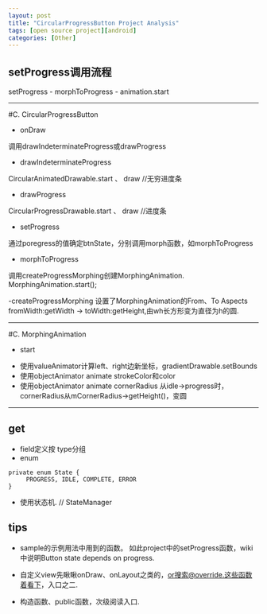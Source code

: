 ```yaml
---
layout: post
title: "CircularProgressButton Project Analysis"
tags: [open source project][android]
categories: [Other]
---
```


## setProgress调用流程

setProgress - morphToProgress - animation.start

**********************************

#C. CircularProgressButton

- onDraw

调用drawIndeterminateProgress或drawProgress

- drawIndeterminateProgress    

CircularAnimatedDrawable.start 、 draw  //无穷进度条

- drawProgress

CircularProgressDrawable.start 、 draw  //进度条

- setProgress

通过poregress的值确定btnState，分别调用morph函数，如morphToProgress

- morphToProgress

调用createProgressMorphing创建MorphingAnimation.
MorphingAnimation.start();

-createProgressMorphing
设置了MorphingAnimation的From、To Aspects
fromWidth:getWidth -> toWidth:getHeight,由wh长方形变为直径为h的圆.

**********************************
#C. MorphingAnimation

- start

* 使用valueAnimator计算left、right边新坐标，gradientDrawable.setBounds
* 使用objectAnimator animate strokeColor和color
* 使用objectAnimator animate cornerRadius
     从idle->progress时，cornerRadius从mCornerRadius->getHeight()，变圆

**********************************

## get

* field定义按 type分组
* enum

```
private enum State {
     PROGRESS, IDLE, COMPLETE, ERROR
}
```

* 使用状态机.      // StateManager


## tips

* sample的示例用法中用到的函数。
     如此project中的setProgress函数，wiki中说明Button state depends on progress.

* 自定义view先瞅瞅onDraw、onLayout之类的，or搜索@override.这些函数着看下，入口之二.
* 构造函数、public函数，次级阅读入口.
